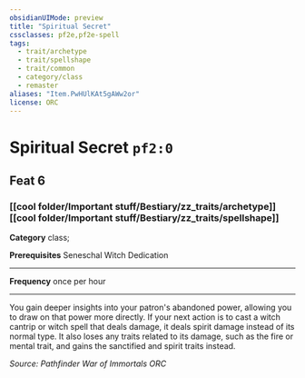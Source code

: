 ```yaml
---
obsidianUIMode: preview
title: "Spiritual Secret"
cssclasses: pf2e,pf2e-spell
tags:
  - trait/archetype
  - trait/spellshape
  - trait/common
  - category/class
  - remaster
aliases: "Item.PwHUlKAt5gAWw2or"
license: ORC
---
```

# Spiritual Secret `pf2:0`
## Feat 6
### [[cool folder/Important stuff/Bestiary/zz_traits/archetype]][[cool folder/Important stuff/Bestiary/zz_traits/spellshape]]

**Category** class; 



**Prerequisites** Seneschal Witch Dedication
* * *
**Frequency** once per hour

* * *

You gain deeper insights into your patron's abandoned power, allowing you to draw on that power more directly. If your next action is to cast a witch cantrip or witch spell that deals damage, it deals spirit damage instead of its normal type. It also loses any traits related to its damage, such as the fire or mental trait, and gains the sanctified and spirit traits instead.

*Source: Pathfinder War of Immortals*
*ORC*